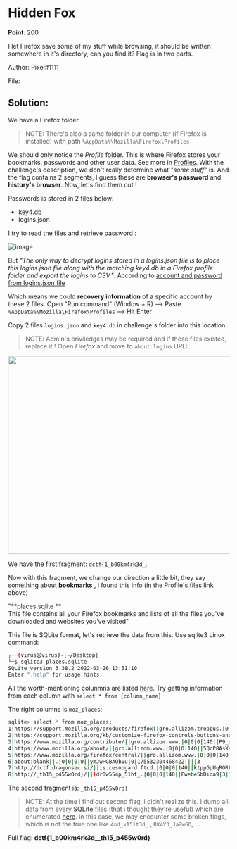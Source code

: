 # Hidden Fox

**Point**: 200

I let Firefox save some of my stuff while browsing, it should be written somewhere in it's directory, can you find it? Flag is in two parts.

Author: Pixel#1111

File: []()

## Solution:

We have a Firefox folder. 

> NOTE: There's also a same folder in our computer (if Firefox is installed) with path `%AppData%\Mozilla\Firefox\Profiles`

We should only notice the _Profile_ folder. This is where Firefox stores your bookmarks, passwords and other user data. See more in [Profiles](https://support.mozilla.org/en-US/kb/profiles-where-firefox-stores-user-data). With the challenge's description, we don't really determine what _"some stuff"_ is. And the flag contains 2 segments, I guess these are **browser's password** and **history's browser**. Now, let's find them out !

Passwords is stored in 2 files below:
- key4.db
- logins.json

I try to read the files and retrieve password :

![image](https://user-images.githubusercontent.com/48288606/163697438-64a53622-f7cf-4df4-afc6-81e172a4893b.png)

But _"The only way to decrypt logins stored in a logins.json file is to place this logins.json file along with the matching key4.db in a Firefox profile folder and export the logins to CSV."_. According to [account and password from logins.json file](https://support.mozilla.org/en-US/questions/1352064#:~:text=The%20only%20way%20to%20decrypt,export%20the%20logins%20to%20CSV.)

Which means we could **recovery information** of a specific account by these 2 files. Open "Run command" (Window + R) --> Paste `%AppData%\Mozilla\Firefox\Profiles` --> Hit Enter

Copy 2 files `logins.json` and `key4.db` in challenge's folder into this location.

> NOTE: Admin's priviledges may be required and if these files existed, replace it ! Open _Firefox_ and move to `about:logins` URL:


<p align="center"><img width=600 height=450 src="https://user-images.githubusercontent.com/48288606/163697628-293a2875-54ad-4f04-bb2d-1d758d9721d1.png"></p>

We have the first fragment: `dctf{1_b00km4rk3d_`.

Now with this fragment, we change our direction a little bit, they say something about **bookmarks** , i found this info (in the Profile's files link above)

"**places.sqlite **<br>
This file contains all your Firefox bookmarks and lists of all the files you've downloaded and websites you’ve visited"

This file is SQLite format, let's retrieve the data from this. Use sqlite3 Linux command: 

```bash
┌──(virus㉿virus)-[~/Desktop]
└─$ sqlite3 places.sqlite
SQLite version 3.38.2 2022-03-26 13:51:10
Enter ".help" for usage hints.
```

All the worth-mentioning colunmns are listed [here](http://kb.mozillazine.org/Places.sqlite). Try getting information from each column with `select * from {column_name}`

The right columns is `moz_places`:

```bash
sqlite> select * from moz_places;
1|https://support.mozilla.org/products/firefox||gro.allizom.troppus.|0|0|0|140||bew1ljtsvWMG|1|47358327123126||||1
2|https://support.mozilla.org/kb/customize-firefox-controls-buttons-and-toolbars?utm_source=firefox-browser&utm_medium=default-bookmarks&utm_campaign=customize||gro.allizom.troppus.|0|0|0|140||2-8jSXGE10oO|1|47359956450016||||1
3|https://www.mozilla.org/contribute/||gro.allizom.www.|0|0|0|140||P9_q5kTlvFJo|1|47357364218428||||2
4|https://www.mozilla.org/about/||gro.allizom.www.|0|0|0|140||5QcP8AsXsadx|1|47357608426557||||2
5|https://www.mozilla.org/firefox/central/||gro.allizom.www.|0|0|0|140||G9hmLxo6sCFe|1|47359969280417||||2
6|about:blank||.|0|0|0|0||ymJwHGBAObVu|0|175532304468422||||3
7|http://dctf.dragonsec.si/||is.cesnogard.ftcd.|0|0|0|140||ktppGpUqRORF|0|125510471171359||||4
8|http://_th15_p455w0rd}/||}dr0w554p_51ht_.|0|0|0|140||Pwebe5bDioa9|3|125507539440179||||5
```

The second fragment is: `_th15_p455w0rd}` 

> NOTE: At the time i  find out second flag, i didn't realize this. I dump all data from every **SQLite** files (that i thought they're useful) which are enumerated [here](https://support.mozilla.org/en-US/kb/profiles-where-firefox-stores-user-data). In this case, we may encounter some broken flags, which is not the true one like `4nd_v151t3d_` , `RK4Y3_JaZwGO`, ... 

Full flag: **dctf{1_b00km4rk3d__th15_p455w0rd}**
